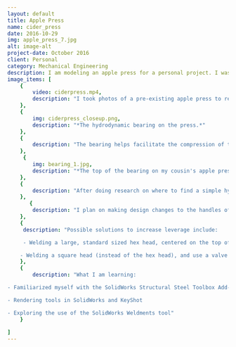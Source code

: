 ```yaml
---
layout: default
title: Apple Press
name: cider_press
date: 2016-10-29
img: apple_press_7.jpg
alt: image-alt
project-date: October 2016
client: Personal
category: Mechanical Engineering
description: I am modeling an apple press for a personal project. I was inspired to model this apple press after making apple cider with relatives.
image_items: [
    {
        video: ciderpress.mp4,
        description: "I took photos of a pre-existing apple press to replicate in SolidWorks, so I can build one in the future. It is made primarily out of wood and aluminum extrusions. I utilized the Structural Steel feature within the SolidWorks Toolbox Add-In to ensure I was using standard materials I can purchase. Even though it is labeled for steel, there are identical c-channels and equal leg angles made from 6061 Aluminum available at Metals Depot, a supplier I have purchased from before."
    },
    {
        img: ciderpress_closeup.png,
        description: "*The hydrodynamic bearing on the press.*"
    },
    {
        description: "The bearing helps facilitate the compression of the apple pulp. The hydrodynamic bearing is lubricated with vegetable oil, in order to not introduce liquids that are not meant for human consumption. The two bearing plates are completely separate components (they appear together in the shown model); the top half is attached to the threaded rod, and the bottom half is attached to the pressing plate. Once the pulp bucket has been filled with apple pulp, the user slides the bucket to the other end of the press, where it sits under the threaded rod. The pressing plate is then placed on top of the pulp. When the user cranks the disc at the top of the threaded rod, the pressing plate is pushed down onto the apple pulp and the juice is extracted into a large bowl below the spout."
    },
     {
        img: bearing_1.jpg,
        description: "*The top of the bearing on my cousin's apple press. It is lubricated with vegetable oil.*"
    },
    {
        description: "After doing research on where to find a simple hydrodynamic bearing, like the one used on my cousin's 60+ year old press (and not having much success), the most viable option is to use a lathe or CNC and make one myself."
    },
       {
        description: "I plan on making design changes to the handles of the disc where the user turns in order to compress the apple pulp. For the design shown here, a piece of 2x4 was wedged between the four knobs to increase the torque to make it easier to compress the apple pulp."
    },
    {
     description: "Possible solutions to increase leverage include:

     - Welding a large, standard sized hex head, centered on the top of the disc, and use a socket wrench to spin the press.

    - Welding a square head (instead of the hex head), and use a valve key."
    },
    {
        description: "What I am learning:

- Familiarized myself with the SolidWorks Structural Steel Toolbox Add-In

- Rendering tools in SolidWorks and KeyShot

- Exploring the use of the SolidWorks Weldments tool"
    }
       
]
---
```

